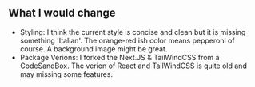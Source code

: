 ## What I would change

- Styling: I think the current style is concise and clean but it is missing something 'Italian'. The orange-red ish color means pepperoni of course. A background image might be great.
- Package Verions: I forked the Next.JS & TailWindCSS from a CodeSandBox. The verion of React and TailWindCSS is quite old and may missing some features.
